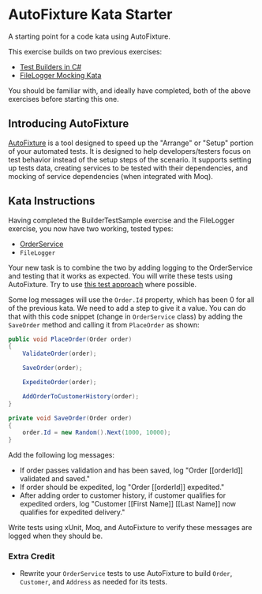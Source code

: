 # AutoFixture Kata Starter

A starting point for a code kata using AutoFixture.

This exercise builds on two previous exercises:

- [Test Builders in C#](https://github.com/ardalis/BuilderTestSample)
- [FileLogger Mocking Kata](https://github.com/ardalis/kata-catalog/blob/master/katas/File%20Logger.md)

You should be familiar with, and ideally have completed, both of the above exercises before starting this one.

## Introducing AutoFixture

[AutoFixture](https://github.com/AutoFixture) is a tool designed to speed up the "Arrange" or "Setup" portion of your automated tests. It is designed to help developers/testers focus on test behavior instead of the setup steps of the scenario. It supports setting up tests data, creating services to be tested with their dependencies, and mocking of service dependencies (when integrated with Moq).

## Kata Instructions

Having completed the BuilderTestSample exercise and the FileLogger exercise, you now have two working, tested types:

- [OrderService](https://github.com/ardalis/BuilderTestSample/blob/master/src/BuilderTestSample/Services/OrderService.cs)
- `FileLogger`

Your new task is to combine the two by adding logging to the OrderService and testing that it works as expected. You will write these tests using AutoFixture. Try to use [this test approach](https://github.com/ardalis/AutoFixtureKataStarter/blob/master/AutoFixtureKataStarter/Tests/AutoFixtureTests.cs#L44-L57) where possible.

Some log messages will use the `Order.Id` property, which has been 0 for all of the previous kata. We need to add a step to give it a value. You can do that with this code snippet (change in `OrderService` class) by adding the `SaveOrder` method and calling it from `PlaceOrder` as shown:

```csharp
public void PlaceOrder(Order order)
{
    ValidateOrder(order);

    SaveOrder(order);

    ExpediteOrder(order);

    AddOrderToCustomerHistory(order);
}

private void SaveOrder(Order order)
{
    order.Id = new Random().Next(1000, 10000);
}
```

Add the following log messages:

- If order passes validation and has been saved, log "Order [[orderId]] validated and saved."
- If order should be expedited, log "Order [[orderId]] expedited."
- After adding order to customer history, if customer qualifies for expedited orders, log "Customer [[First Name]] [[Last Name]] now qualifies for expedited delivery."

Write tests using xUnit, Moq, and AutoFixture to verify these messages are logged when they should be.

### Extra Credit

- Rewrite your `OrderService` tests to use AutoFixture to build `Order`, `Customer`, and `Address` as needed for its tests.

